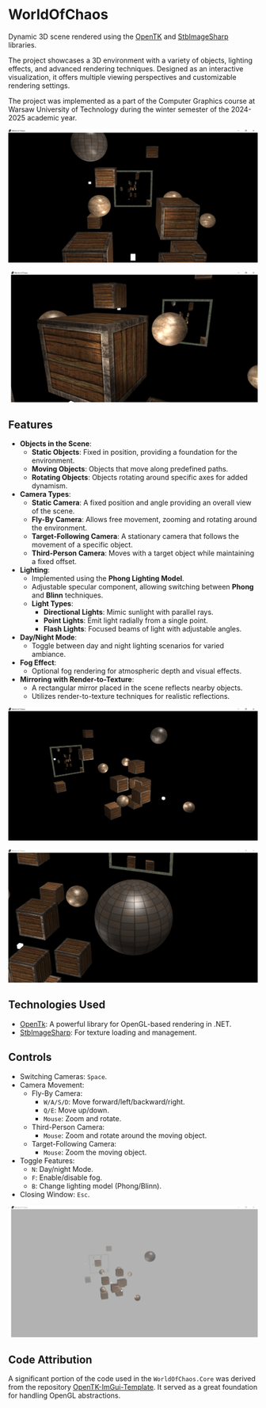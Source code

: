 # WorldOfChaos

Dynamic 3D scene rendered using the [OpenTK](https://github.com/opentk/opentk) and [StbImageSharp](https://github.com/StbSharp/StbImageSharp) libraries.

The project showcases a 3D environment with a variety of objects, lighting effects, and advanced rendering techniques.
Designed as an interactive visualization, it offers multiple viewing perspectives and customizable rendering settings.

The project was implemented as a part of the Computer Graphics course at Warsaw University of Technology during the winter semester of the 2024-2025 academic year.

<p align="center">
  <img src="Images/01.PNG"/>
</p>

<p align="center">
  <img src="Images/02.PNG"/>
</p>

## Features

- **Objects in the Scene**:
  - **Static Objects**: Fixed in position, providing a foundation for the environment.
  - **Moving Objects**: Objects that move along predefined paths.
  - **Rotating Objects**: Objects rotating around specific axes for added dynamism.
- **Camera Types**:
  - **Static Camera**: A fixed position and angle providing an overall view of the scene.
  - **Fly-By Camera**: Allows free movement, zooming and rotating around the environment.
  - **Target-Following Camera**: A stationary camera that follows the movement of a specific object.
  - **Third-Person Camera**: Moves with a target object while maintaining a fixed offset.
- **Lighting**:
  - Implemented using the **Phong Lighting Model**.
  - Adjustable specular component, allowing switching between **Phong** and **Blinn** techniques.
  - **Light Types**:
    - **Directional Lights**: Mimic sunlight with parallel rays.
    - **Point Lights**: Emit light radially from a single point.
    - **Flash Lights**: Focused beams of light with adjustable angles.
- **Day/Night Mode**:
  - Toggle between day and night lighting scenarios for varied ambiance.
- **Fog Effect**:
  - Optional fog rendering for atmospheric depth and visual effects.
- **Mirroring with Render-to-Texture**:
  - A rectangular mirror placed in the scene reflects nearby objects.
  - Utilizes render-to-texture techniques for realistic reflections.

<p align="center">
  <img src="Images/03.PNG"/>
</p>

<p align="center">
  <img src="Images/04.PNG"/>
</p>

## Technologies Used

- [OpenTk](https://github.com/opentk/opentk): A powerful library for OpenGL-based rendering in .NET.
- [StbImageSharp](https://github.com/StbSharp/StbImageSharp): For texture loading and management.

## Controls

- Switching Cameras: `Space`.
- Camera Movement:
  - Fly-By Camera:
    - `W/A/S/D`: Move forward/left/backward/right.
    - `Q/E`: Move up/down.
    - `Mouse`: Zoom and rotate.
  - Third-Person Camera:
    - `Mouse`: Zoom and rotate around the moving object.
  - Target-Following Camera:
    - `Mouse`: Zoom the moving object.
- Toggle Features:
  - `N`: Day/night Mode.
  - `F`: Enable/disable fog.
  - `B`: Change lighting model (Phong/Blinn).
- Closing Window: `Esc`.

<p align="center">
  <img src="Images/05.PNG"/>
</p>

## Code Attribution

A significant portion of the code used in the `WorldOfChaos.Core` was derived from the repository [OpenTK-ImGui-Template](https://github.com/tomasz-herman/OpenTK-ImGui-Template).
It served as a great foundation for handling OpenGL abstractions.
